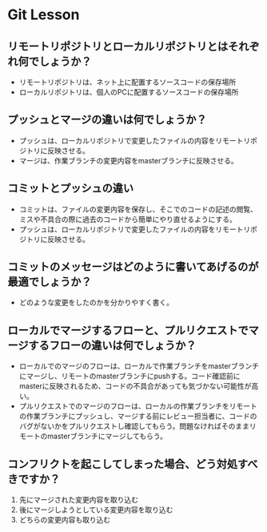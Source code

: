 # Git Lesson

## リモートリポジトリとローカルリポジトリとはそれぞれ何でしょうか？
- リモートリポジトリは、ネット上に配置するソースコードの保存場所
- ローカルリポジトリは、個人のPCに配置するソースコードの保存場所


## プッシュとマージの違いは何でしょうか？
- プッシュは、ローカルリポジトリで変更したファイルの内容をリモートリポジトリに反映させる。
- マージは、作業ブランチの変更内容をmasterブランチに反映させる。


## コミットとプッシュの違い
- コミットは、ファイルの変更内容を保存し、そこでのコードの記述の閲覧、ミスや不具合の際に過去のコードから簡単にやり直せるようにする。
- プッシュは、ローカルリポジトリで変更したファイルの内容をリモートリポジトリに反映させる。


## コミットのメッセージはどのように書いてあげるのが最適でしょうか？
- どのような変更をしたのかを分かりやすく書く。


## ローカルでマージするフローと、プルリクエストでマージするフローの違いは何でしょうか？
- ローカルでのマージのフローは、ローカルで作業ブランチをmasterブランチにマージし、リモートのmasterブランチにpushする。コード確認前にmasterに反映されるため、コードの不具合があっても気づかない可能性が高い。
- プルリクエストでのマージのフローは、ローカルの作業ブランチをリモートの作業ブランチにプッシュし、マージする前にレビュー担当者に、コードのバグがないかをプルリクエストし確認してもらう。問題なければそのままリモートのmasterブランチにマージしてもらう。



## コンフリクトを起こしてしまった場合、どう対処すべきですか？
1.  先にマージされた変更内容を取り込む
1.  後にマージしようとしている変更内容を取り込む
1.  どちらの変更内容も取り込む